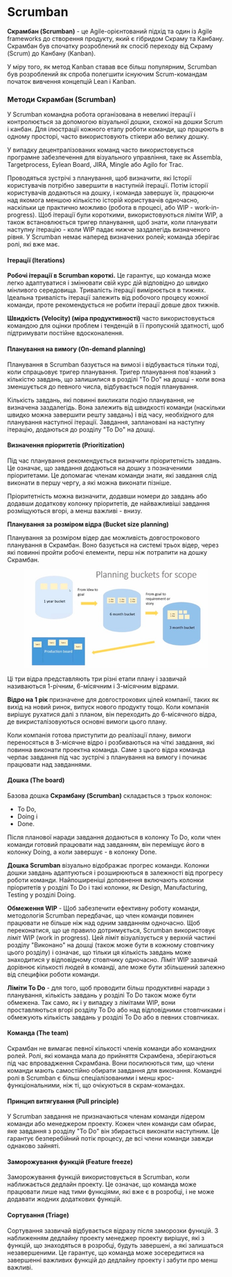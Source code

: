 # Scrumban

**Скрамбан (Scrumban)** - це Agile-орієнтований підхід та один із Agile frameworks до створення продукту, який є гібридом Скраму та Канбану. Скрамбан був спочатку розроблений як спосіб переходу від Скраму (Scrum) до Канбану (Kanban).

У міру того, як метод Kanban ставав все більш популярним, Scrumban був розроблений як спроба полегшити існуючим Scrum-командам початок вивчення концепцій Lean і Kanban.

### Методи Скрамбан (Scrumban) <a href="#d0-bc-d0-b5-d1-82-d0-be-d0-b4-d0-b8-d1-81-d0-ba-d1-80-d0-b0-d0-bc-d0-b1-d0-b0-d0-bd-scrumban" id="d0-bc-d0-b5-d1-82-d0-be-d0-b4-d0-b8-d1-81-d0-ba-d1-80-d0-b0-d0-bc-d0-b1-d0-b0-d0-bd-scrumban"></a>

У Scrumban командна робота організована в невеликі ітерації і контролюється за допомогою візуальної дошки, схожої на дошки Scrum і канбан. Для ілюстрації кожного етапу роботи команди, що працюють в одному просторі, часто використовують стікери або велику дошку.

У випадку децентралізованих команд часто використовується програмне забезпечення для візуального управління, таке як Assembla, Targetprocess, Eylean Board, JIRA, Mingle або Agilo for Trac.

Проводяться зустрічі з планування, щоб визначити, які Історії користувачів потрібно завершити в наступній ітерації. Потім історії користувачів додаються на дошку, і команда завершує їх, працюючи над якомога меншою кількістю історій користувачів одночасно, наскільки це практично можливо (робота в процесі, або WIP - work-in-progress). Щоб ітерації були короткими, використовуються ліміти WIP, а також встановлюється тригер планування, щоб знати, коли планувати наступну ітерацію - коли WIP падає нижче заздалегідь визначеного рівня. У Scrumban немає наперед визначених ролей; команда зберігає ролі, які вже має.

#### Ітерації (Iterations) <a href="#d1-96-d1-82-d0-b5-d1-80-d0-b0-d1-86-d1-96-d1-97-iterations" id="d1-96-d1-82-d0-b5-d1-80-d0-b0-d1-86-d1-96-d1-97-iterations"></a>

**Робочі ітерації в Scrumban короткі.** Це гарантує, що команда може легко адаптуватися і змінювати свій курс дій відповідно до швидко мінливого середовища. Тривалість ітерації вимірюється в тижнях. Ідеальна тривалість ітерації залежить від робочого процесу кожної команди, проте рекомендується не робити ітерації довше двох тижнів.

**Швидкість (Velocity) (міра продуктивності)** часто використовується командою для оцінки проблем і тенденцій в її пропускній здатності, щоб підтримувати постійне вдосконалення.

#### Планування на вимогу (On-demand planning) <a href="#d0-bf-d0-bb-d0-b0-d0-bd-d1-83-d0-b2-d0-b0-d0-bd-d0-bd-d1-8f-d0-bd-d0-b0-d0-b2-d0-b8-d0-bc-d0-be-d0-b" id="d0-bf-d0-bb-d0-b0-d0-bd-d1-83-d0-b2-d0-b0-d0-bd-d0-bd-d1-8f-d0-bd-d0-b0-d0-b2-d0-b8-d0-bc-d0-be-d0-b"></a>

Планування в Scrumban базується на вимозі і відбувається тільки тоді, коли спрацьовує тригер планування. Тригер планування пов'язаний з кількістю завдань, що залишилися в розділі "To Do" на дошці - коли вона зменшується до певного числа, відбувається подія планування.

Кількість завдань, які повинні викликати подію планування, не визначена заздалегідь. Вона залежить від швидкості команди (наскільки швидко можна завершити решту завдань) і від часу, необхідного для планування наступної ітерації. Завдання, заплановані на наступну ітерацію, додаються до розділу "To Do" на дошці.

#### Визначення пріоритетів (Prioritization) <a href="#d0-b2-d0-b8-d0-b7-d0-bd-d0-b0-d1-87-d0-b5-d0-bd-d0-bd-d1-8f-d0-bf-d1-80-d1-96-d0-be-d1-80-d0-b8-d1-8" id="d0-b2-d0-b8-d0-b7-d0-bd-d0-b0-d1-87-d0-b5-d0-bd-d0-bd-d1-8f-d0-bf-d1-80-d1-96-d0-be-d1-80-d0-b8-d1-8"></a>

Під час планування рекомендується визначити пріоритетність завдань. Це означає, що завдання додаються на дошку з позначеними пріоритетами. Це допомагає членам команди знати, які завдання слід виконати в першу чергу, а які можна виконати пізніше.

Пріоритетність можна визначити, додавши номери до завдань або додавши додаткову колонку пріоритетів, де найважливіші завдання розміщуються вгорі, а менш важливі - внизу.

**Планування за розміром відра (Bucket size planning)**

Планування за розміром відер дає можливість довгострокового планування в Скрамбан. Воно базується на системі трьох відер, через які повинні пройти робочі елементи, перш ніж потрапити на дошку Скрамбан.

<figure><img src=".gitbook/assets/image (9).png" alt=""><figcaption></figcaption></figure>

Ці три відра представляють три різні етапи плану і зазвичай називаються 1-річним, 6-місячним і 3-місячним відрами.

**Відро на 1 рік** призначене для довгострокових цілей компанії, таких як вихід на новий ринок, випуск нового продукту тощо. Коли компанія вирішує рухатися далі з планом, він переходить до 6-місячного відра, де викристалізовуються основні вимоги цього плану.

Коли компанія готова приступити до реалізації плану, вимоги переносяться в 3-місячне відро і розбиваються на чіткі завдання, які повинна виконати проектна команда. Саме з цього відра команда черпає завдання під час зустрічі з планування на вимогу і починає працювати над завданнями.

#### Дошка (The board) <a href="#d0-b4-d0-be-d1-88-d0-ba-d0-b0-the-board" id="d0-b4-d0-be-d1-88-d0-ba-d0-b0-the-board"></a>

Базова дошка **Скрамбану (Scrumban)** складається з трьох колонок:

* To Do,
* Doing і
* Done.

Після планової наради завдання додаються в колонку To Do, коли член команди готовий працювати над завданням, він переміщує його в колонку Doing, а коли завершує - в колонку Done.

**Дошка Scrumban** візуально відображає прогрес команди. Колонки дошки завдань адаптуються і розширюються в залежності від прогресу роботи команди. Найпоширеніші доповнення включають колонки пріоритетів у розділі To Do і такі колонки, як Design, Manufacturing, Testing у розділі Doing.

**Обмеження WIP** - Щоб забезпечити ефективну роботу команди, методологія Scrumban передбачає, що член команди повинен працювати не більше ніж над одним завданням одночасно. Щоб переконатися, що це правило дотримується, Scrumban використовує ліміт WIP (work in progress). Цей ліміт візуалізується у верхній частині розділу "Виконано" на дошці (також може бути в кожному стовпчику цього розділу) і означає, що тільки ця кількість завдань може знаходитися у відповідному стовпчику одночасно. Ліміт WIP зазвичай дорівнює кількості людей в команді, але може бути збільшений залежно від специфіки роботи команди.

**Ліміти To Do** - для того, щоб проводити більш продуктивні наради з планування, кількість завдань у розділі To Do також може бути обмежена. Так само, як і у випадку з лімітами WIP, вони проставляються вгорі розділу To Do або над відповідними стовпчиками і обмежують кількість завдань у розділі To Do або в певних стовпчиках.

#### Команда (The team) <a href="#d0-ba-d0-be-d0-bc-d0-b0-d0-bd-d0-b4-d0-b0-the-team" id="d0-ba-d0-be-d0-bc-d0-b0-d0-bd-d0-b4-d0-b0-the-team"></a>

Скрамбан не вимагає певної кількості членів команди або командних ролей. Ролі, які команда мала до прийняття Скрамбена, зберігаються під час впровадження Скрамбана. Вони посилюються тим, що члени команди мають самостійно обирати завдання для виконання. Командні ролі в Scrumban є більш спеціалізованими і менш крос-функціональними, ніж ті, що очікуються в скрам-командах.

#### Принцип витягування (Pull principle) <a href="#d0-bf-d1-80-d0-b8-d0-bd-d1-86-d0-b8-d0-bf-d0-b2-d0-b8-d1-82-d1-8f-d0-b3-d1-83-d0-b2-d0-b0-d0-bd-d0-b" id="d0-bf-d1-80-d0-b8-d0-bd-d1-86-d0-b8-d0-bf-d0-b2-d0-b8-d1-82-d1-8f-d0-b3-d1-83-d0-b2-d0-b0-d0-bd-d0-b"></a>

У Scrumban завдання не призначаються членам команди лідером команди або менеджером проекту. Кожен член команди сам обирає, яке завдання з розділу "To Do" він збирається виконати наступним. Це гарантує безперебійний потік процесу, де всі члени команди завжди однаково зайняті.

#### Заморожування функцій (Feature freeze) <a href="#d0-b7-d0-b0-d0-bc-d0-be-d1-80-d0-be-d0-b6-d1-83-d0-b2-d0-b0-d0-bd-d0-bd-d1-8f-d1-84-d1-83-d0-bd-d0-b" id="d0-b7-d0-b0-d0-bc-d0-be-d1-80-d0-be-d0-b6-d1-83-d0-b2-d0-b0-d0-bd-d0-bd-d1-8f-d1-84-d1-83-d0-bd-d0-b"></a>

Заморожування функцій використовується в Scrumban, коли наближається дедлайн проекту. Це означає, що команда може працювати лише над тими функціями, які вже є в розробці, і не може додавати жодних додаткових функцій.

#### Сортування (Triage) <a href="#d1-81-d0-be-d1-80-d1-82-d1-83-d0-b2-d0-b0-d0-bd-d0-bd-d1-8f-triage" id="d1-81-d0-be-d1-80-d1-82-d1-83-d0-b2-d0-b0-d0-bd-d0-bd-d1-8f-triage"></a>

Сортування зазвичай відбувається відразу після заморозки функцій. З наближенням дедлайну проекту менеджер проекту вирішує, які з функцій, що знаходяться в розробці, будуть завершені, а які залишаться незавершеними. Це гарантує, що команда може зосередитися на завершенні важливих функцій до дедлайну проекту і забути про менш важливі.
